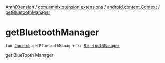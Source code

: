 [AmniXtension](../../index.md) / [com.amnix.xtension.extensions](../index.md) / [android.content.Context](index.md) / [getBluetoothManager](./get-bluetooth-manager.md)

# getBluetoothManager

`fun `[`Context`](https://developer.android.com/reference/android/content/Context.html)`.getBluetoothManager(): `[`BluetoothManager`](https://developer.android.com/reference/android/bluetooth/BluetoothManager.html)

get BlueTooth Manager

